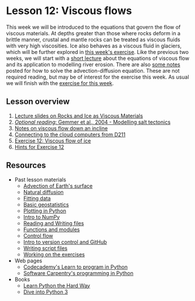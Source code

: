 # Lesson 12: Viscous flows
This week we will be introduced to the equations that govern the flow of viscous materials.
At depths greater than those where rocks deform in a brittle manner, crustal and mantle rocks can be treated as viscous fluids with very high viscosities.
Ice also behaves as a viscous fluid in glaciers, which will be further explored in [this week's exercise]().
Like the previous two weeks, we will start with a [short lecture](Lesson/Rock-and-ice-as-viscous-materials.pdf) about the equations of viscous flow and its application to modelling river erosion.
There are also [some notes](Lesson/Viscous-flow-down-an-incline.pdf) posted for how to solve the advection-diffusion equation.
These are not required reading, but may be of interest for the exercise this week.
As usual we will finish with the [exercise for this week]().

## Lesson overview

1. [Lecture slides on Rocks and Ice as Viscous Materials](Lesson/Rock-and-ice-as-viscous-materials.pdf)
2. [*Optional reading*: Gemmer et al., 2004 - Modelling salt tectonics](https://dx.doi.org/10.1111/j.1365-2117.2004.00229.x)
2. [Notes on viscous flow down an incline](Lesson/Viscous-flow-down-an-incline.pdf)
3. [Connecting to the cloud computers from D211](Lesson/connecting-to-cloud.md)
4. [Exercise 12: Viscous flow of ice]()
5. [Hints for Exercise 12](Lesson/hints.md)

## Resources
- Past lesson materials
  - [Advection of Earth's surface](https://github.com/Intro-Quantitative-Geology/Lesson-11-Advection-of-Earths-surface)
  - [Natural diffusion](https://github.com/Intro-Quantitative-Geology/Lesson-10-Natural-diffusion)
  - [Fitting data](https://github.com/Intro-Quantitative-Geology/Lesson-9-Fitting-data)
  - [Basic geostatistics](https://github.com/Intro-Quantitative-Geology/Lesson-8-Basic-geostatistics)
  - [Plotting in Python](https://github.com/Python-for-geo-people/Lesson-7-Plotting)
  - [Intro to NumPy](https://github.com/Python-for-geo-people/Lesson-6-Intro-to-NumPy/blob/master/Lesson/intro-to-numpy.md)
  - [Reading and Writing files](https://github.com/Python-for-geo-people/Lesson-5-Reading-Writing)
  - [Functions and modules](https://github.com/Python-for-geo-people/Functions-and-modules)
  - [Control flow](https://github.com/Python-for-geo-people/Control-flow)
  - [Intro to version control and GitHub](https://github.com/Python-for-geo-people/Diving-into-Python/tree/master/Lesson/intro-to-GitHub.md)
  - [Writing script files](https://github.com/Python-for-geo-people/Diving-into-Python/tree/master/Lesson/writing-scripts.md)
  - [Working on the exercises](https://github.com/Python-for-geo-people/Diving-into-Python/tree/master/Lesson/working-on-assignment.md)
- Web pages
  - [Codecademy's Learn to program in Python](https://www.codecademy.com/learn/python)
  - [Software Carpentry's programming in Python](https://swcarpentry.github.io/python-novice-inflammation/)
- Books
  - [Learn Python the Hard Way](http://learnpythonthehardway.org/book/)
  - [Dive into Python 3](http://www.diveinto.org/python3/)

